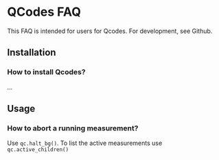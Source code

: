 # QCodes FAQ

This FAQ is intended for users for Qcodes. For development, see Github.

## Installation

### How to install Qcodes?

...
## Usage

### How to abort a running measurement?

Use `qc.halt_bg()`. To list the active measurements use `qc.active_children()`




